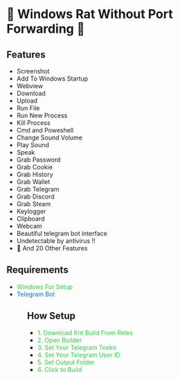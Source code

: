 
 <h1>🔱 Windows Rat Without Port Forwarding 🔱</h1>

## Features
- Screenshot
- Add To Windows Startup
- Webview
- Download
- Upload
- Run File
- Run New Process
- Kill Process 
- Cmd and Poweshell 
- Change Sound Volume
- Play Sound
- Speak 
- Grab Password
- Grab Cookie
- Grab History
- Grab Wallet
- Grab Telegram
- Grab Discord
- Grab Steam
- Keylogger
- Clipboard
- Webcam
- Beautiful telegram bot interface 
- Undetectable by antivirus !!
-  🤖 And 20 Other Features
<h2>Requirements</h2>
<ul>
  <li><span style="color: #2ECC40;">Windows For Setup</span></li>
  <li><span style="color: #0074D9;">Telegram Bot</span></li>
<ul>

<h2>How Setup</h2>
<ul>
  <li><span style="color: #2ECC40;">1. Download Knt Build From Reles</span></li>
  <li><span style="color: #2ECC40;">2. Open Builder</span></li>
  <li><span style="color: #2ECC40;">3. Set Your Telegram Toekn</span></li>
  <li><span style="color: #2ECC40;">4. Set Your Telegram User ID</span></li>
  <li><span style="color: #2ECC40;">5. Set Output Folder</span></li>
  <li><span style="color: #2ECC40;">6. Click to Build</span></li>
<ul>

    

